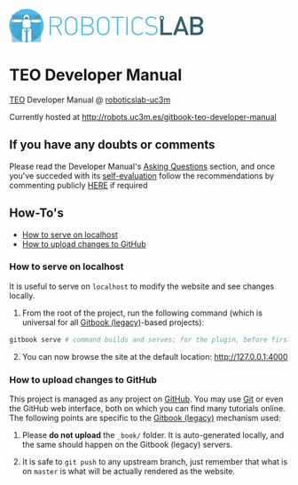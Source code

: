 [![roboticslab-uc3m logo](assets/roboticslab-banner-350px.png)](https://github.com/roboticslab-uc3m)

# TEO Developer Manual

[TEO](http://roboticslab.uc3m.es/roboticslab/robot/teo-humanoid) Developer Manual @ [roboticslab-uc3m](https://github.com/roboticslab-uc3m)

Currently hosted at http://robots.uc3m.es/gitbook-teo-developer-manual

## If you have any doubts or comments
Please read the Developer Manual's [Asking Questions](http://robots.uc3m.es/gitbook-developer-manual/asking-questions.html) section, and once you've succeded with its [self-evaluation](http://robots.uc3m.es/gitbook-developer-manual/asking-questions.html#self-evaluation-time) follow the recommendations by commenting publicly [HERE](https://github.com/roboticslab-uc3m/teo-developer-manual/issues/new) if required

## How-To's
* [How to serve on localhost](#how-to-serve-on-localhost)
* [How to upload changes to GitHub](#how-to-upload-changes-to-github)

### How to serve on localhost
It is useful to serve on `localhost` to modify the website and see changes locally.

1. From the root of the project, run the following command (which is universal for all [Gitbook (legacy)](https://github.com/GitbookIO/gitbook)-based projects):
```bash
gitbook serve # command builds and serves; for the plugin, before first run please: gitbook install
```

2. You can now browse the site at the default location: http://127.0.0.1:4000

### How to upload changes to GitHub
This project is managed as any project on [GitHub](https://www.github.com). You may use [Git](https://git-scm.com) or even the GitHub web interface, both on which you can find many tutorials online. The following points are specific to the [Gitbook (legacy)](https://github.com/asrob-uc3m/actas/issues/148#issuecomment-449748350) mechanism used:

1. Please **do not upload** the `_book/` folder. It is auto-generated locally, and the same should happen on the Gitbook (legacy) servers.

2. It is safe to `git push` to any upstream branch, just remember that what is on `master` is what will be actually rendered as the website.
